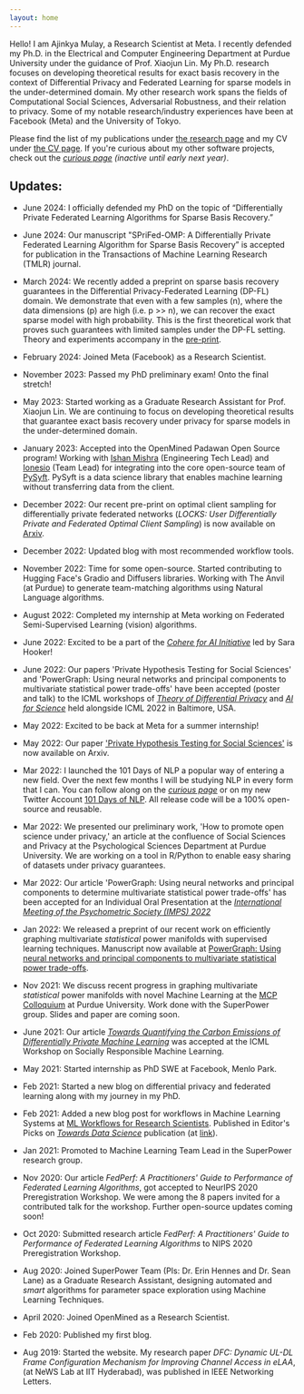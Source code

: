 ```yaml
---
layout: home
---
```



Hello! I am Ajinkya Mulay, a Research Scientist at Meta. I recently defended my Ph.D. in the Electrical and Computer Engineering Department at Purdue University under the guidance of Prof. Xiaojun Lin. My Ph.D. research focuses on developing theoretical results for exact basis recovery in the context of Differential Privacy and Federated Learning for sparse models in the under-determined domain. My other research work spans the fields of Computational Social Sciences, Adversarial Robustness, and their relation to privacy. Some of my notable research/industry experiences have been at Facebook (Meta) and the University of Tokyo.

Please find the list of my publications under [the research page](/research/) and my CV under [the CV page](/cv/). If you're curious about my other software projects, check out the [*curious page*](/curious/) <em>(inactive until early next year)</em>.

## Updates: ##

* June 2024: I officially defended my PhD on the topic of “Differentially Private Federated Learning Algorithms for Sparse Basis Recovery.”

* June 2024: Our manuscript "SPriFed-OMP: A Differentially Private Federated Learning
Algorithm for Sparse Basis Recovery” is accepted for publication in the Transactions of Machine Learning Research (TMLR) journal.

* March 2024: We recently added a preprint on sparse basis recovery guarantees in the Differential Privacy-Federated Learning (DP-FL) domain. We demonstrate that even with a few samples (n), where the data dimensions (p) are high (i.e. p >> n), we can recover the exact sparse model with high probability. This is the first theoretical work that proves such guarantees with limited samples under the DP-FL setting. Theory and experiments accompany in the [pre-print](https://arxiv.org/abs/2402.19016).

* February 2024: Joined Meta (Facebook) as a Research Scientist. 

* November 2023: Passed my PhD preliminary exam! Onto the final stretch!

* May 2023: Started working as a Graduate Research Assistant for Prof. Xiaojun Lin. We are continuing to focus on developing theoretical results that guarantee exact basis recovery under privacy for sparse models in the under-determined domain. 

* January 2023: Accepted into the OpenMined Padawan Open Source program! Working with [Ishan Mishra](https://www.linkedin.com/in/ishanmishra0/) (Engineering Tech Lead) and [Ionesio](https://www.linkedin.com/in/ionesio-junior/) (Team Lead) for integrating into the core open-source team of [PySyft](https://github.com/OpenMined/PySyft). PySyft is a data science library that enables machine learning without transferring data from the client.

* December 2022: Our recent pre-print on optimal client sampling for differentially private federated networks (<em>LOCKS: User Differentially Private and Federated Optimal Client Sampling</em>)  is now available on [Arxiv](https://arxiv.org/abs/2212.13071).

* December 2022: Updated blog with most recommended workflow tools.

* November 2022: Time for some open-source. Started contributing to Hugging Face's Gradio and Diffusers libraries. Working with The Anvil (at Purdue) to generate team-matching algorithms using Natural Language algorithms. 

* August 2022: Completed my internship at Meta working on Federated Semi-Supervised Learning (vision) algorithms.

* June 2022: Excited to be a part of the <em>[Cohere for AI Initiative](https://cohere.for.ai/)</em> led by Sara Hooker!

* June 2022: Our papers 'Private Hypothesis Testing for Social Sciences' and 'PowerGraph: Using neural networks and principal components to multivariate statistical power trade-offs' have been accepted (poster and talk) to the ICML workshops of <em>[Theory of Differential Privacy](https://tpdp.journalprivacyconfidentiality.org/2022/)</em> and <em>[AI for Science](http://www.ai4science.net/icml22/)</em> held alongside ICML 2022 in Baltimore, USA. 

* May 2022: Excited to be back at Meta for a summer internship!

* May 2022: Our paper ['Private Hypothesis Testing for Social Sciences'](https://arxiv.org/abs/2205.05522) is now available on Arxiv.

* Mar 2022: I launched the 101 Days of NLP a popular way of entering a new field. Over the next few months I will be studying NLP in every form that I can. You can follow along on the [*curious page*](/curious/) or on my new Twitter Account [101 Days of NLP](https://twitter.com/101DaysOfNLP). All release code will be a 100% open-source and reusable.

* Mar 2022: We presented our preliminary work, 'How to promote open science under privacy,' an article at the confluence of Social Sciences and Privacy at the Psychological Sciences Department at Purdue University. We are working on a tool in R/Python to enable easy sharing of datasets under privacy guarantees.

* Mar 2022: Our article 'PowerGraph: Using neural networks and principal components to determine multivariate statistical power trade-offs' has been accepted for an Individual Oral Presentation at the <em>[International Meeting of the Psychometric Society (IMPS) 2022](https://www.psychometricsociety.org/imps-2022)</em>

* Jan 2022: We released a preprint of our recent work on efficiently graphing multivariate <em>statistical</em> power manifolds with supervised learning techniques. Manuscript now available at [PowerGraph: Using neural networks and principal components to multivariate statistical power trade-offs](https://arxiv.org/abs/2201.00719).

* Nov 2021: We discuss recent progress in graphing multivariate <em>statistical</em> power manifolds with novel Machine Learning at the [MCP Colloquium](https://www.purdue.edu/hhs/psy/colloquia/index.html) at Purdue University. Work done with the SuperPower group. Slides and paper are coming soon.

* June 2021: Our article <em>[Towards Quantifying the Carbon Emissions of Differentially Private Machine Learning](https://arxiv.org/abs/2107.06946)</em> was accepted at the ICML Workshop on Socially Responsible Machine Learning. 

* May 2021: Started internship as PhD SWE at Facebook, Menlo Park.

* Feb 2021: Started a new blog on differential privacy and federated learning along with my journey in my PhD.

* Feb 2021: Added a new blog post for workflows in Machine Learning Systems at [ML Workflows for Research Scientists](https://thehimalayanleo.github.io/MLForResearchScientists/). Published in Editor's Picks on *[Towards Data Science](https://towardsdatascience.com/)* publication (at [link](https://towardsdatascience.com/machine-learning-workflow-for-research-scientists-fb582538aac1)). 

* Jan 2021: Promoted to Machine Learning Team Lead in the SuperPower research group.

* Nov 2020: Our article <em>FedPerf: A Practitioners' Guide to Performance of Federated Learning Algorithms</em>, got accepted to NeurIPS 2020 Preregistration Workshop. We were among the 8 papers invited for a contributed talk for the workshop. Further open-source updates coming soon!

* Oct 2020: Submitted research article <em>FedPerf: A Practitioners' Guide to Performance of Federated Learning Algorithms</em> to NIPS 2020 Preregistration Workshop.

* Aug 2020: Joined SuperPower Team (PIs: Dr. Erin Hennes and Dr. Sean Lane) as a Graduate Research Assistant, designing automated and <em>smart</em> algorithms for parameter space exploration using Machine Learning Techniques.

* April 2020: Joined OpenMined as a Research Scientist.

* Feb 2020: Published my first blog. 

* Aug 2019: Started the website. My research paper <em>DFC: Dynamic UL-DL Frame Configuration Mechanism for Improving Channel Access in eLAA</em>, (at NeWS Lab at IIT Hyderabad), was published in IEEE Networking Letters. 
